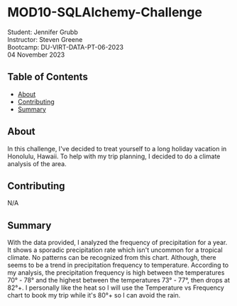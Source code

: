 # MOD10-SQLAlchemy-Challenge
Student:  Jennifer Grubb  
Instructor:  Steven Greene  
Bootcamp:  DU-VIRT-DATA-PT-06-2023  
04 November 2023  

## Table of Contents
- [About](#about)
- [Contributing](#contributing)
- [Summary](#summary)
  
## About
In this challenge, I've decided to treat yourself to a long holiday vacation in Honolulu, Hawaii. To help with my trip planning, I decided to do a climate analysis of the area.

## Contributing
N/A

## Summary
With the data provided, I analyzed the frequency of precipitation for a year. It shows a sporadic precipitation rate which isn't uncommon for a tropical climate. No patterns can be recognized from this chart. Although, there seems to be a trend in precipitation frequency to temperature. According to my analysis, the precipitation frequency is high between the temperatures 70° - 78° and the highest between the temperatures 73° - 77°, then drops at 82°+. I personally like the heat so I will use the Temperature vs Frequency chart to book my trip while it's 80°+ so I can avoid the rain.

